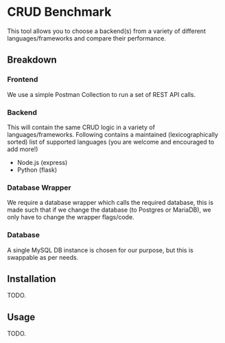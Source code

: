 # CRUD Benchmark

This tool allows you to choose a backend(s) from a variety of different languages/frameworks and compare their performance.

## Breakdown

### Frontend

We use a simple Postman Collection to run a set of REST API calls.

### Backend

This will contain the same CRUD logic in a variety of languages/frameworks. Following contains a maintained (lexicographically sorted) list of supported languages (you are welcome and encouraged to add more!)

- Node.js (express)
- Python (flask)

### Database Wrapper

We require a database wrapper which calls the required database, this is made such that if we change the database (to Postgres or MariaDB), we only have to change the wrapper flags/code.

### Database

A single MySQL DB instance is chosen for our purpose, but this is swappable as per needs.

## Installation

TODO.

## Usage

TODO.

